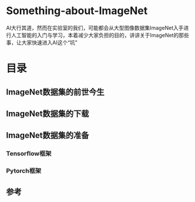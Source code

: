 # Something-about-ImageNet
AI大行其道，然而在实验室的我们，可能都会从大型图像数据集ImageNet入手进行人工智能的入门与学习，本着减少大家负担的目的，讲讲关于ImageNet的那些事，让大家快速进入AI这个“坑”
# 目录
## ImageNet数据集的前世今生
## ImageNet数据集的下载
## ImageNet数据集的准备
### Tensorflow框架
### Pytorch框架
## 参考
